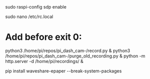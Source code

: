 ##
sudo raspi-config 
sdp enable 

sudo nano /etc/rc.local

# Add before exit 0:
python3 /home/pi/repos/pi_dash_cam-/record.py &
python3 /home/pi/repos/pi_dash_cam-/purge_old_recording.py &
python -m http.server -d /home/pi/recordings/ &


pip install waveshare-epaper --break-system-packages
